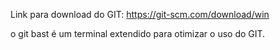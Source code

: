 Link para download do GIT: https://git-scm.com/download/win

o git bast é um terminal extendido para otimizar o uso do GIT.
